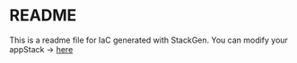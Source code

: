 # README
This is a readme file for IaC generated with StackGen.
You can modify your appStack -> [here](http://main.dev.stackgen.com/appstacks/00229f9e-0d4e-4d6a-91de-7c521bfc8744)
